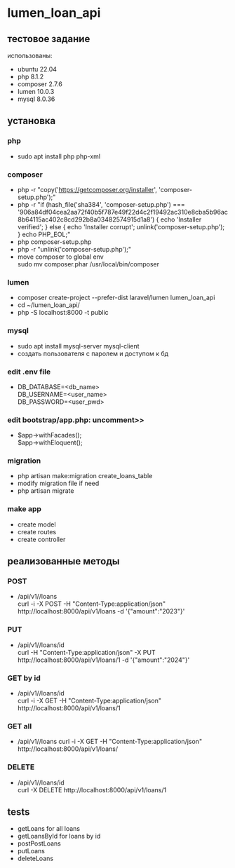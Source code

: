 # lumen_loan_api
## тестовое задание

использованы:
- ubuntu 22.04
- php 8.1.2
- composer 2.7.6
- lumen 10.0.3
- mysql 8.0.36

## установка
### php
- sudo apt install php php-xml

### composer
- php -r "copy('https://getcomposer.org/installer', 'composer-setup.php');"
- php -r "if (hash_file('sha384', 'composer-setup.php') === '906a84df04cea2aa72f40b5f787e49f22d4c2f19492ac310e8cba5b96ac8b64115ac402c8cd292b8a03482574915d1a8') { echo 'Installer verified'; } else { echo 'Installer corrupt'; unlink('composer-setup.php'); } echo PHP_EOL;"
- php composer-setup.php
- php -r "unlink('composer-setup.php');"
- move composer to global env<br>
sudo mv composer.phar /usr/local/bin/composer

### lumen
- composer create-project --prefer-dist laravel/lumen lumen_loan_api
- cd ~/lumen_loan_api/
- php -S localhost:8000 -t public

### mysql
- sudo apt install mysql-server mysql-client
- создать пользователя с паролем и доступом к бд

### edit .env file
- DB_DATABASE=<db_name><br>
DB_USERNAME=<user_name><br>
DB_PASSWORD=<user_pwd>

### edit bootstrap/app.php: uncomment>>
- $app->withFacades();<br>
$app->withEloquent();

### migration
- php artisan make:migration create_loans_table
- modify migration file if need
- php artisan migrate

### make app
- create model
- create routes
- create controller

## реализованные методы

### POST
- /api/v1//loans<br>
curl -i -X POST -H "Content-Type:application/json" http://localhost:8000/api/v1/loans -d '{"amount":"2023"}'

### PUT
- /api/v1//loans/id<br>
curl -H "Content-Type:application/json" -X PUT http://localhost:8000/api/v1/loans/1 -d '{"amount":"2024"}'

### GET by id
- /api/v1//loans/id<br>
curl -i -X GET -H "Content-Type:application/json" http://localhost:8000/api/v1/loans/1

### GET all
- /api/v1//loans
curl -i -X GET -H "Content-Type:application/json" http://localhost:8000/api/v1/loans/

### DELETE
- /api/v1//loans/id<br>
curl -X DELETE http://localhost:8000/api/v1/loans/1

## tests
- getLoans for all loans
- getLoansById for loans by id
- postPostLoans
- putLoans
- deleteLoans